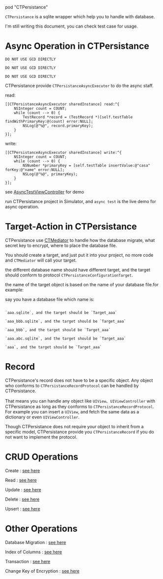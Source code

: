 pod "CTPersistance"

`CTPersistance` is a sqlite wrapper which help you to handle with database.

I'm still writing this document, you can check test case for usage.

Async Operation in CTPersistance
================================

`DO NOT USE GCD DIRECTLY`

`DO NOT USE GCD DIRECTLY`

`DO NOT USE GCD DIRECTLY`

CTPersistance provide `CTPersistanceAsyncExecutor` to do the async staff.

read:

```
[[CTPersistanceAsyncExecutor sharedInstance] read:^{
    NSInteger count = COUNT;
    while (count --> 0) {
        TestRecord *record = (TestRecord *)[self.testTable findWithPrimaryKey:@(count) error:NULL];
        NSLog(@"%@", record.primaryKey);
    }
}];
```

write:

```
[[CTPersistanceAsyncExecutor sharedInstance] write:^{
    NSInteger count = COUNT;
    while (count --> 0) {
        NSNumber *primaryKey = [self.testTable insertValue:@"casa" forKey:@"name" error:NULL];
        NSLog(@"%@", primaryKey);
    }
}];
```

see [AsyncTestViewController](https://github.com/casatwy/CTPersistance/blob/master/CTPersistance/Demo/AsyncTestViewController/AsyncTestViewController.m) for demo

run CTPersistance project in Simulator, and `async test` is the live demo for async operation.

Target-Action in CTPersistance
==============================

CTPersistance use [CTMediator](https://github.com/casatwy/CTMediator) to handle how the database migrate, what secret key to encrypt, where to place the database file.

You should create a target, and just put it into your project, no more code and `CTMediator` will call your target.

the different database name should have different target, and the target should conform to protocol `CTPersistanceConfigurationTarget`. 

the name of the target object is based on the name of your database file.for example:

say you have a database file which name is:

```

`aaa.sqlite`, and the target should be `Target_aaa`

`aaa_bbb.sqlite`, and the target should be `Target_aaa`

`aaa_bbb`, and the target should be `Target_aaa`

`aaa.abc.sqlite`, and the target should be `Target_aaa`

`aaa`, and the target should be `Target_aaa`

```

Record
======

CTPersistance's record does not have to be a specific object. Any object who conforms to `CTPersistanceRecordProtocol` can be handled by CTPersistance.

That means you can handle any object like `UIView`、`UIViewController` with CTPersistance as long as they conforms to `CTPersistanceRecordProtocol`. For example you can insert a `UIView`, and fetch the same data as a dictionary or even `UIViewController`.

Though CTPersistance does not require your object to inherit from a specific model, CTPersistance provide you `CTPersistanceRecord` if you do not want to implement the protocol.

CRUD Operations
===============

Create : [see here](https://github.com/casatwy/CTPersistance/blob/master/CTPersistanceTests/CTPersistanceTestInsert.m)

Read : [see here](https://github.com/casatwy/CTPersistance/blob/master/CTPersistanceTests/CTPersistanceTestFind.m)

Update : [see here](https://github.com/casatwy/CTPersistance/blob/master/CTPersistanceTests/CTPersistanceTestUpdate.m)

Delete : [see here](https://github.com/casatwy/CTPersistance/blob/master/CTPersistanceTests/CTPersistanceTestDelete.m)

Upsert : [see here](https://github.com/casatwy/CTPersistance/blob/master/CTPersistanceTests/CTPersistanceTestUpsert.m)

Other Operations
================

Database Migration : [see here](https://github.com/casatwy/CTPersistance/blob/master/CTPersistanceTests/CTPersistanceTestMigration.m)

Index of Columns : [see here](https://github.com/casatwy/CTPersistance/blob/2083a2970c76b5b888b49849eb52cb0183511097/CTPersistanceTests/TestModel/Table/TestTable.m#L67)

Transaction : [see here](https://github.com/casatwy/CTPersistance/blob/master/CTPersistanceTests/CTPersistanceTestTransaction.m)

Change Key of Encryption : [see here](https://github.com/casatwy/CTPersistance/blob/master/CTPersistanceTests/CTPersistanceTestChangeKey.m)
